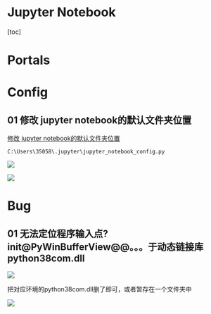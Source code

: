 # Jupyter Notebook

[toc]

# Portals


# Config

## 01 修改 jupyter notebook的默认文件夹位置

[修改 jupyter notebook的默认文件夹位置](https://blog.csdn.net/fanlily913/article/details/106171791/)

```C:\Users\35058\.jupyter\jupyter_notebook_config.py```

![](Pics/config01.png)

![](Pics/config02.png)

# Bug

## 01 无法定位程序输入点?init@PyWinBufferView@@。。。于动态链接库python38com.dll

![](Pics/bug02.png)

把对应环境的python38com.dll删了即可，或者暂存在一个文件夹中

![](Pics/bug01.png)


